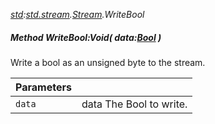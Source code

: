 _[std](../../modules/std/std-module.md):[std.stream](../../modules/std/std-stream.md).[Stream](../../modules/std/std-stream-stream.md).WriteBool_
##### Method WriteBool:Void( data:[Bool](../../modules/wonkey/wonkey-types-bool.md) )
Write a bool as an unsigned byte to the stream.

| Parameters |    |
|:-----------|:---|
| `data` | data The Bool to write. |
